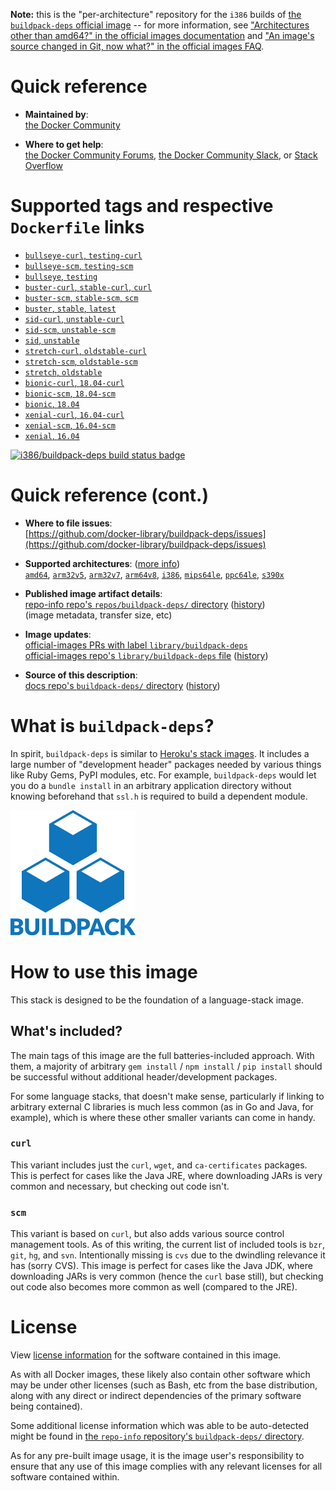 <!--

********************************************************************************

WARNING:

    DO NOT EDIT "buildpack-deps/README.md"

    IT IS AUTO-GENERATED

    (from the other files in "buildpack-deps/" combined with a set of templates)

********************************************************************************

-->

**Note:** this is the "per-architecture" repository for the `i386` builds of [the `buildpack-deps` official image](https://hub.docker.com/_/buildpack-deps) -- for more information, see ["Architectures other than amd64?" in the official images documentation](https://github.com/docker-library/official-images#architectures-other-than-amd64) and ["An image's source changed in Git, now what?" in the official images FAQ](https://github.com/docker-library/faq#an-images-source-changed-in-git-now-what).

# Quick reference

-	**Maintained by**:  
	[the Docker Community](https://github.com/docker-library/buildpack-deps)

-	**Where to get help**:  
	[the Docker Community Forums](https://forums.docker.com/), [the Docker Community Slack](https://dockr.ly/slack), or [Stack Overflow](https://stackoverflow.com/search?tab=newest&q=docker)

# Supported tags and respective `Dockerfile` links

-	[`bullseye-curl`, `testing-curl`](https://github.com/docker-library/buildpack-deps/blob/98a5ab81d47a106c458cdf90733df0ee8beea06c/debian/bullseye/curl/Dockerfile)
-	[`bullseye-scm`, `testing-scm`](https://github.com/docker-library/buildpack-deps/blob/65d69325ad741cea6dee20781c1faaab2e003d87/debian/bullseye/scm/Dockerfile)
-	[`bullseye`, `testing`](https://github.com/docker-library/buildpack-deps/blob/65d69325ad741cea6dee20781c1faaab2e003d87/debian/bullseye/Dockerfile)
-	[`buster-curl`, `stable-curl`, `curl`](https://github.com/docker-library/buildpack-deps/blob/98a5ab81d47a106c458cdf90733df0ee8beea06c/debian/buster/curl/Dockerfile)
-	[`buster-scm`, `stable-scm`, `scm`](https://github.com/docker-library/buildpack-deps/blob/65d69325ad741cea6dee20781c1faaab2e003d87/debian/buster/scm/Dockerfile)
-	[`buster`, `stable`, `latest`](https://github.com/docker-library/buildpack-deps/blob/65d69325ad741cea6dee20781c1faaab2e003d87/debian/buster/Dockerfile)
-	[`sid-curl`, `unstable-curl`](https://github.com/docker-library/buildpack-deps/blob/98a5ab81d47a106c458cdf90733df0ee8beea06c/debian/sid/curl/Dockerfile)
-	[`sid-scm`, `unstable-scm`](https://github.com/docker-library/buildpack-deps/blob/65d69325ad741cea6dee20781c1faaab2e003d87/debian/sid/scm/Dockerfile)
-	[`sid`, `unstable`](https://github.com/docker-library/buildpack-deps/blob/65d69325ad741cea6dee20781c1faaab2e003d87/debian/sid/Dockerfile)
-	[`stretch-curl`, `oldstable-curl`](https://github.com/docker-library/buildpack-deps/blob/98a5ab81d47a106c458cdf90733df0ee8beea06c/debian/stretch/curl/Dockerfile)
-	[`stretch-scm`, `oldstable-scm`](https://github.com/docker-library/buildpack-deps/blob/65d69325ad741cea6dee20781c1faaab2e003d87/debian/stretch/scm/Dockerfile)
-	[`stretch`, `oldstable`](https://github.com/docker-library/buildpack-deps/blob/65d69325ad741cea6dee20781c1faaab2e003d87/debian/stretch/Dockerfile)
-	[`bionic-curl`, `18.04-curl`](https://github.com/docker-library/buildpack-deps/blob/98a5ab81d47a106c458cdf90733df0ee8beea06c/ubuntu/bionic/curl/Dockerfile)
-	[`bionic-scm`, `18.04-scm`](https://github.com/docker-library/buildpack-deps/blob/65d69325ad741cea6dee20781c1faaab2e003d87/ubuntu/bionic/scm/Dockerfile)
-	[`bionic`, `18.04`](https://github.com/docker-library/buildpack-deps/blob/98a5ab81d47a106c458cdf90733df0ee8beea06c/ubuntu/bionic/Dockerfile)
-	[`xenial-curl`, `16.04-curl`](https://github.com/docker-library/buildpack-deps/blob/98a5ab81d47a106c458cdf90733df0ee8beea06c/ubuntu/xenial/curl/Dockerfile)
-	[`xenial-scm`, `16.04-scm`](https://github.com/docker-library/buildpack-deps/blob/65d69325ad741cea6dee20781c1faaab2e003d87/ubuntu/xenial/scm/Dockerfile)
-	[`xenial`, `16.04`](https://github.com/docker-library/buildpack-deps/blob/98a5ab81d47a106c458cdf90733df0ee8beea06c/ubuntu/xenial/Dockerfile)

[![i386/buildpack-deps build status badge](https://img.shields.io/jenkins/s/https/doi-janky.infosiftr.net/job/multiarch/job/i386/job/buildpack-deps.svg?label=i386/buildpack-deps%20%20build%20job)](https://doi-janky.infosiftr.net/job/multiarch/job/i386/job/buildpack-deps/)

# Quick reference (cont.)

-	**Where to file issues**:  
	[https://github.com/docker-library/buildpack-deps/issues](https://github.com/docker-library/buildpack-deps/issues)

-	**Supported architectures**: ([more info](https://github.com/docker-library/official-images#architectures-other-than-amd64))  
	[`amd64`](https://hub.docker.com/r/amd64/buildpack-deps/), [`arm32v5`](https://hub.docker.com/r/arm32v5/buildpack-deps/), [`arm32v7`](https://hub.docker.com/r/arm32v7/buildpack-deps/), [`arm64v8`](https://hub.docker.com/r/arm64v8/buildpack-deps/), [`i386`](https://hub.docker.com/r/i386/buildpack-deps/), [`mips64le`](https://hub.docker.com/r/mips64le/buildpack-deps/), [`ppc64le`](https://hub.docker.com/r/ppc64le/buildpack-deps/), [`s390x`](https://hub.docker.com/r/s390x/buildpack-deps/)

-	**Published image artifact details**:  
	[repo-info repo's `repos/buildpack-deps/` directory](https://github.com/docker-library/repo-info/blob/master/repos/buildpack-deps) ([history](https://github.com/docker-library/repo-info/commits/master/repos/buildpack-deps))  
	(image metadata, transfer size, etc)

-	**Image updates**:  
	[official-images PRs with label `library/buildpack-deps`](https://github.com/docker-library/official-images/pulls?q=label%3Alibrary%2Fbuildpack-deps)  
	[official-images repo's `library/buildpack-deps` file](https://github.com/docker-library/official-images/blob/master/library/buildpack-deps) ([history](https://github.com/docker-library/official-images/commits/master/library/buildpack-deps))

-	**Source of this description**:  
	[docs repo's `buildpack-deps/` directory](https://github.com/docker-library/docs/tree/master/buildpack-deps) ([history](https://github.com/docker-library/docs/commits/master/buildpack-deps))

# What is `buildpack-deps`?

In spirit, `buildpack-deps` is similar to [Heroku's stack images](https://github.com/heroku/stack-images/blob/master/bin/cedar.sh). It includes a large number of "development header" packages needed by various things like Ruby Gems, PyPI modules, etc. For example, `buildpack-deps` would let you do a `bundle install` in an arbitrary application directory without knowing beforehand that `ssl.h` is required to build a dependent module.

![logo](https://raw.githubusercontent.com/docker-library/docs/01c12653951b2fe592c1f93a13b4e289ada0e3a1/buildpack-deps/logo.png)

# How to use this image

This stack is designed to be the foundation of a language-stack image.

## What's included?

The main tags of this image are the full batteries-included approach. With them, a majority of arbitrary `gem install` / `npm install` / `pip install` should be successful without additional header/development packages.

For some language stacks, that doesn't make sense, particularly if linking to arbitrary external C libraries is much less common (as in Go and Java, for example), which is where these other smaller variants can come in handy.

### `curl`

This variant includes just the `curl`, `wget`, and `ca-certificates` packages. This is perfect for cases like the Java JRE, where downloading JARs is very common and necessary, but checking out code isn't.

### `scm`

This variant is based on `curl`, but also adds various source control management tools. As of this writing, the current list of included tools is `bzr`, `git`, `hg`, and `svn`. Intentionally missing is `cvs` due to the dwindling relevance it has (sorry CVS). This image is perfect for cases like the Java JDK, where downloading JARs is very common (hence the `curl` base still), but checking out code also becomes more common as well (compared to the JRE).

# License

View [license information](https://www.debian.org/social_contract#guidelines) for the software contained in this image.

As with all Docker images, these likely also contain other software which may be under other licenses (such as Bash, etc from the base distribution, along with any direct or indirect dependencies of the primary software being contained).

Some additional license information which was able to be auto-detected might be found in [the `repo-info` repository's `buildpack-deps/` directory](https://github.com/docker-library/repo-info/tree/master/repos/buildpack-deps).

As for any pre-built image usage, it is the image user's responsibility to ensure that any use of this image complies with any relevant licenses for all software contained within.
